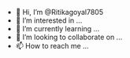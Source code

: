 - 👋 Hi, I’m @Ritikagoyal7805
- 👀 I’m interested in ...
- 🌱 I’m currently learning ...
- 💞️ I’m looking to collaborate on ...
- 📫 How to reach me ...

<!---
Ritikagoyal7805/Ritikagoyal7805
--->
